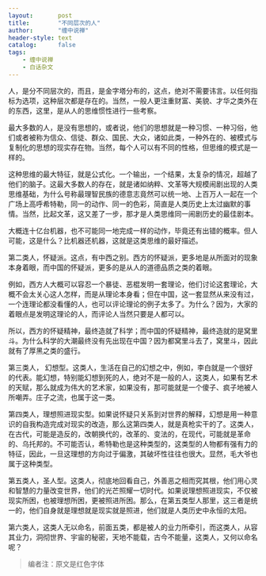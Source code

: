 ```yaml
---
layout:       post
title:        "不同层次的人"
author:       "缠中说禅"
header-style: text
catalog:      false
tags:
    - 缠中说禅
    - 白话杂文
---
```


人，是分不同层次的，而且，是金字塔分布的，这点，绝对不需要讳言。以任何指标为选项，这种层次都是存在的。当然，一般人更注重财富、美貌、才华之类外在的东西，这里，是从人的思维惯性进行一些考察。



最大多数的人，是没有思想的，或者说，他们的思想就是一种习惯、一种习俗，他们或者被称为信众、信徒、群众、国民、大众，诸如此类，一种外在的、被模式与复制化的思想的现实存在物。当然，每个人可以有不同的性格，但思维的模式是一样的。



这种思维的最大特征，就是公式化。一个输出，一个结果，太复杂的情况，超越了他们的脑子。这最大多数人的存在，就是诸如纳粹、文革等大规模闹剧出现的人类思维基础，为什么号称最理智民族的德意志竟然可以统一地、上百万人一起在一个广场上高呼希特勒，同一的动作、同一的色彩，简直是人类历史上太过幽默的事情。当然，比起文革，这又差了一步，那才是人类思维同一闹剧历史的最佳剧本。



大概连十亿台机器，也不可能同一地完成一样的动作，毕竟还有出错的概率。但人可能，这是什么？比机器还机器，这就是这类思维的最好描述。



第二类人，怀疑派。这点，有中西之别。西方的怀疑派，更多地是从所面对的现象本身着眼，而中国的怀疑派，更多的是从人的道德品质之类的着眼。



例如，西方人大概可以容忍一个暴徒、恶棍发明一套理论，他们讨论这套理论，大概不会太关心这人怎样，而是从理论本身看；但在中国，这一套显然从来没有过，一个连理论都没看懂的人，也可以评论理论的例子太多了。为什么？因为，大家的着眼点是发明这理论的人，而评论人当然只要是人都可以。



所以，西方的怀疑精神，最终造就了科学；而中国的怀疑精神，最终造就的是窝里斗。为什么科学的大潮最终没有先出现在中国？因为都窝里斗去了，窝里斗，因此就有了厚黑之类的盛行。



第三类人， 幻想型。这类人，生活在自己的幻想之中，例如，李白就是一个很好的代表。能幻想，特别能幻想到死的人，绝对不是一般的人，这类人，如果有艺术的天赋，那么就成为伟大的艺术家，如果没有，那可能就是一个傻子、疯子地被人所嘲弄。庄子之流，也属于这一类。



第四类人，理想照进现实型。如果说怀疑只关系到对世界的解释，幻想是用一种意识的自我构造完成对现实的改造，那么这第四类人，就是真枪实干的了。这类人，在古代，可能是造反的，改朝换代的，改革的、变法的，在现代，可能就是革命的、乌托邦的。不可能否认，希特勒也是这种类型的，这类型的人物都有强有力的特征，因此，一旦这理想的方向过于偏激，其破坏性往往也很大。显然，毛大爷也属于这种类型。



第五类人，圣人型。这类人，彻底地回看自己，外善恶之相而究其根，他们用心灵和智慧的力量改变世界，他们的光芒照耀一切时代。如果说理想照进现实，不仅被现实所困，也被理想所困，更被照进所困。那么，在第五类型人那里，这三者是统一的，他们自身就是理想就是现实就是照进，他们就是人类历史中永恒的太阳。



第六类人，这类人无以命名，前面五类，都是被人的业力所牵引，而这类人，从容其业力，洞彻世界、宇宙的秘密，天地不能载，古今不能量，这类人，又何以命名呢？



> 编者注：原文是红色字体
